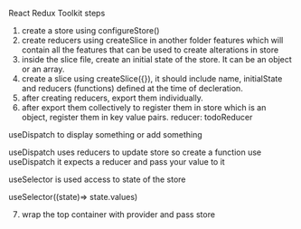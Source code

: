 React Redux Toolkit steps

1. create a store using configureStore()
2. create reducers using createSlice in another folder features which will contain all the features that can be used to create alterations in store
3. inside the slice file, create an initial state of the store. It can be an object or an array.
4. create a slice using createSlice({}), it should include name, initialState and reducers (functions) defined at the time of decleration.
5. after creating reducers, export them individually.
6. after export them collectively to register them in store which is an object, register them in key value pairs. reducer: todoReducer

useDispatch to display something or add something

useDispatch uses reducers to update store
so create a function use useDispatch it expects a reducer and pass your value to it

useSelector is used access to state of the store

useSelector((state)=> state.values)

7. wrap the top container with provider and pass store